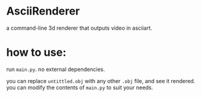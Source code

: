 # AsciiRenderer
a command-line 3d renderer that outputs video in asciiart.

# how to use:
run `main.py`.
no external dependencies.

you can replace `untittled.obj` with any other `.obj` file, and see it rendered.
you can modify the contents of `main.py` to suit your needs.
